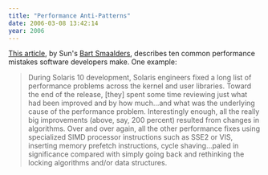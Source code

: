 ```yaml
---
title: "Performance Anti-Patterns"
date: 2006-03-08 13:42:14
year: 2006
---
```

<p><a href="http://www.acmqueue.org/modules.php?name=Content&amp;pa=printer_friendly&amp;pid=366&amp;page=1">This article</a>, by Sun's <a href="http://blogs.sun.com/barts">Bart Smaalders</a>, describes ten common performance mistakes software developers make. One example:</p>

<blockquote>
During Solaris 10 development, Solaris engineers fixed a long list of performance problems across the kernel and user libraries. Toward the end of the release, [they] spent some time reviewing just what had been improved and by how much…and what was the underlying cause of the performance problem. Interestingly enough, all the really big improvements (above, say, 200 percent) resulted from changes in algorithms. Over and over again, all the other performance fixes using specialized SIMD processor instructions such as SSE2 or VIS, inserting memory prefetch instructions, cycle shaving…paled in significance compared with simply going back and rethinking the locking algorithms and/or data structures.
</blockquote>

